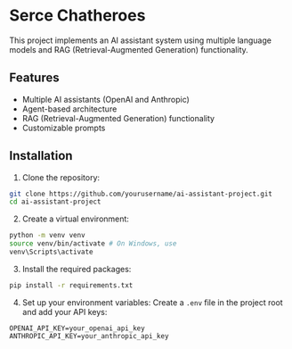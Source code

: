 # Serce Chatheroes

This project implements an AI assistant system using multiple language models and RAG (Retrieval-Augmented Generation) functionality.

## Features

- Multiple AI assistants (OpenAI and Anthropic)
- Agent-based architecture
- RAG (Retrieval-Augmented Generation) functionality
- Customizable prompts

## Installation

1. Clone the repository:

```bash
git clone https://github.com/yourusername/ai-assistant-project.git
cd ai-assistant-project
```

2. Create a virtual environment:

```bash
python -m venv venv
source venv/bin/activate # On Windows, use 
venv\Scripts\activate
```

3. Install the required packages:

```bash
pip install -r requirements.txt
```

4. Set up your environment variables:
   Create a `.env` file in the project root and add your API keys:

```
OPENAI_API_KEY=your_openai_api_key
ANTHROPIC_API_KEY=your_anthropic_api_key
```